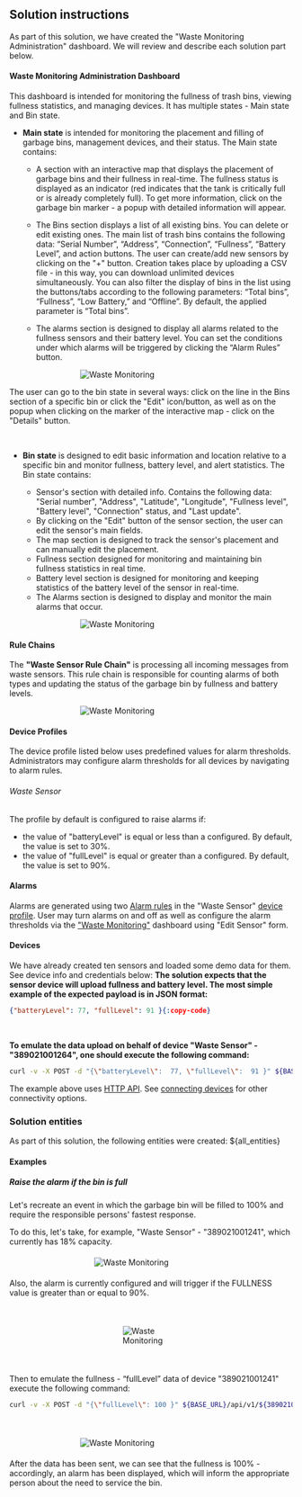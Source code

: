 ## Solution instructions

As part of this solution, we have created the "Waste Monitoring Administration" dashboard. We will review and describe each solution part below.

#### Waste Monitoring Administration Dashboard

This dashboard is intended for monitoring the fullness of trash bins, viewing fullness statistics, and managing devices. It has multiple states - Main state and Bin state.

- **Main state** is intended for monitoring the placement and filling of garbage bins, management devices, and their status. The Main state contains:

  - A section with an interactive map that displays the placement of garbage bins and their fullness in real-time. The fullness status is displayed as an indicator (red indicates that the tank is critically full or is already completely full). To get more information, click on the garbage bin marker - a popup with detailed information will appear.
  - The Bins section displays a list of all existing bins. You can delete or edit existing ones. The main list of trash bins contains the following data: “Serial Number”, “Address”, “Connection”, “Fullness”, “Battery Level”, and action buttons.
    The user can create/add new sensors by clicking on the "+" button. Creation takes place by uploading a CSV file - in this way, you can download unlimited devices simultaneously.
    You can also filter the display of bins in the list using the buttons/tabs according to the following parameters: “Total bins”, “Fullness”, “Low Battery,” and “Offline”. By default, the applied parameter is “Total bins”.

  - The alarms section is designed to display all alarms related to the fullness sensors and their battery level. You can set the conditions under which alarms will be triggered by clicking the “Alarm Rules” button.

<div class="img-float" style="max-width:50%;margin: 10px auto">
<img src="https://thingsboard.io/images/solutions/waste_monitoring/waste-monitoring-1.png" alt="Waste Monitoring">
</div>

The user can go to the bin state in several ways: click on the line in the Bins section of a specific bin or click the "Edit" icon/button, as well as on the popup when clicking on the marker of the interactive map - click on the "Details" button.

<br>

- **Bin state** is designed to edit basic information and location relative to a specific bin and monitor fullness, battery level, and alert statistics. The Bin state contains:

  - Sensor's section with detailed info. Contains the following data: "Serial number", "Address", "Latitude", "Longitude", "Fullness level", "Battery level", "Connection" status, and "Last update".
  - By clicking on the "Edit" button of the sensor section, the user can edit the sensor's main fields.
  - The map section is designed to track the sensor's placement and can manually edit the placement.
  - Fullness section designed for monitoring and maintaining bin fullness statistics in real time.
  - Battery level section is designed for monitoring and keeping statistics of the battery level of the sensor in real-time.
  - The Alarms section is designed to display and monitor the main alarms that occur.

<div class="img-float" style="max-width:50%;margin: 10px auto">
<img src="https://thingsboard.io/images/solutions/waste_monitoring/waste-monitoring-2.png" alt="Waste Monitoring">
</div>


#### Rule Chains

The **"Waste Sensor Rule Chain"** is processing all incoming messages from waste sensors. This rule chain is responsible for counting alarms of both types and updating the status of the garbage bin by fullness and battery levels.

<div class="img-float" style="max-width:50%;margin: 10px auto">
<img src="https://thingsboard.io/images/solutions/waste_monitoring/rule-chain.png" alt="Waste Monitoring">
</div>

#### Device Profiles

The device profile listed below uses predefined values for alarm thresholds. Administrators may configure alarm thresholds for all devices by navigating to alarm rules.

###### Waste Sensor

The profile by default is configured to raise alarms if:
- the value of "batteryLevel" is equal or less than a configured. By default, the value is set to 30%.
- the value of "fullLevel" is equal or greater than a configured. By default, the value is set to 90%.


#### Alarms
Alarms are generated using two <a href="https://thingsboard.io/docs/user-guide/device-profiles/#alarm-rules" target="_blank">Alarm rules</a> in the
"Waste Sensor" <a href="/deviceProfiles" target="_blank">device profile</a>.
User may turn alarms on and off as well as configure the alarm thresholds via the <a href="${MAIN_DASHBOARD_URL}" target="_blank">"Waste Monitoring"</a> dashboard using "Edit Sensor" form.


#### Devices

We have already created ten sensors and loaded some demo data for them. See device info and credentials below:
**The solution expects that the sensor device will upload fullness and battery level. The most simple example of the expected payload is in JSON format:**

```json
{"batteryLevel": 77, "fullLevel": 91 }{:copy-code}
```

<br>

**To emulate the data upload on behalf of device "Waste Sensor" - "389021001264", one should execute the following command:**

```bash
curl -v -X POST -d "{\"batteryLevel\":  77, \"fullLevel\":  91 }" ${BASE_URL}/api/v1/${389021001264ACCESS_TOKEN}/telemetry --header "Content-Type:application/json"{:copy-code}
```

The example above uses <a href="https://thingsboard.io/docs/reference/http-api/#telemetry-upload-api" target="_blank">HTTP API</a>.
See <a href="https://thingsboard.io/docs/getting-started-guides/connectivity/" target="_blank">connecting devices</a> for other connectivity options.

### Solution entities

As part of this solution, the following entities were created:
${all_entities}


#### Examples

##### Raise the alarm if the bin is full

Let's recreate an event in which the garbage bin will be filled to 100% and require the responsible persons' fastest response.

To do this, let's take, for example, "Waste Sensor" - "389021001241", which currently has 18% capacity.

<div class="img-float" style="width:40%;margin: 20px auto">
<img src="https://thingsboard.io/images/solutions/waste_monitoring/example-1-1.png" alt="Waste Monitoring">
</div>

Also, the alarm is currently configured and will trigger if the FULLNESS value is greater than or equal to 90%.

<br>

<div class="img-float" style="max-width:20%;margin: 20px auto">
<img src="https://thingsboard.io/images/solutions/waste_monitoring/example-1-2.png" alt="Waste Monitoring">
</div>

<br>

Then to emulate the fullness - “fullLevel” data of device "389021001241" execute the following command:

```bash
curl -v -X POST -d "{\"fullLevel\": 100 }" ${BASE_URL}/api/v1/${389021001241ACCESS_TOKEN}/telemetry --header "Content-Type:application/json"{:copy-code}
```

<br>

<div class="img-float" style="max-width:50%;margin: 20px auto">
<img src="https://thingsboard.io/images/solutions/waste_monitoring/example-1-3.png" alt="Waste Monitoring">
</div>

After the data has been sent, we can see that the fullness is 100% - accordingly, an alarm has been displayed, which will inform the appropriate person about the need to service the bin.




